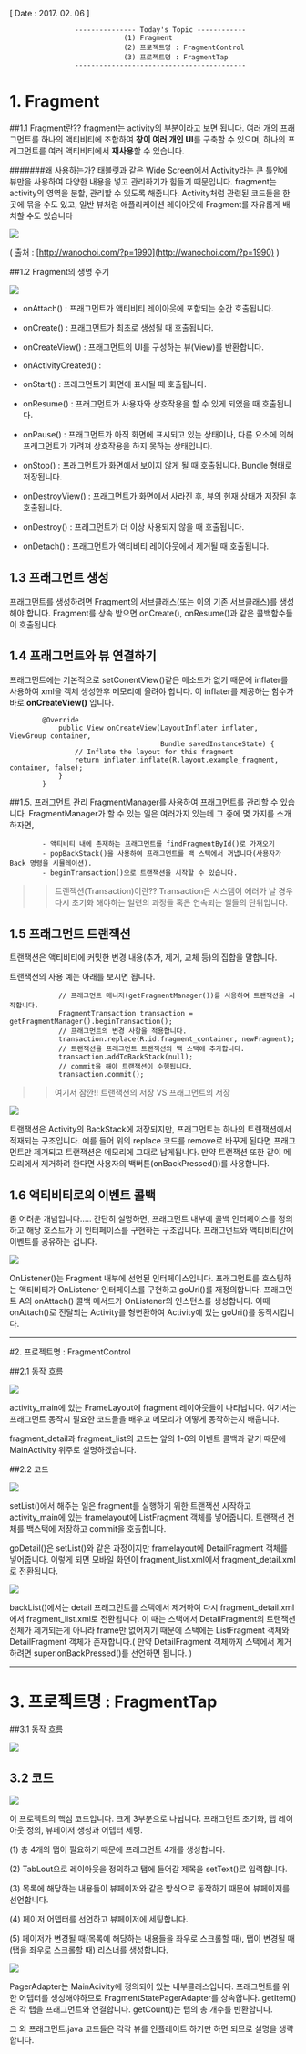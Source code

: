 [ Date : 2017. 02. 06 ]

					--------------- Today's Topic ------------
								(1) Fragment
								(2) 프로젝트명 : FragmentControl
								(3) 프로젝트명 : FragmentTap						
					------------------------------------------

# 1. Fragment
##1.1 Fragment란??
fragment는 activity의 부분이라고 보면 됩니다. 여러 개의 프래그먼트를 하나의 액티비티에 조합하여 **창이 여러 개인 UI**를 구축할 수 있으며, 하나의 프래그먼트를 여러 액티비티에서 **재사용**할 수 있습니다. 

#######왜 사용하는가? 태블릿과 같은 Wide Screen에서 Activity라는 큰 틀안에 뷰만을 사용하여 다양한 내용을 넣고 관리하기가 힘들기 때문입니다. fragment는 activity의 영역을 분할, 관리할 수 있도록 해줍니다. Activity처럼 관련된 코드들을 한곳에 묶을 수도 있고, 일반 뷰처럼 애플리케이션 레이아웃에 Fragment를 자유롭게 배치할 수도 있습니다

![](http://wanochoi.com/wp-content/uploads/2016/02/activity_view_fragment.jpg)

( 출처 : [http://wanochoi.com/?p=1990](http://wanochoi.com/?p=1990) )

##1.2 Fragment의 생명 주기

![](https://i.stack.imgur.com/1ztBy.png)

- onAttach() : 프래그먼트가 액티비티 레이아웃에 포함되는 순간 호출됩니다.

- onCreate() :  프래그먼트가 최초로 생성될 때 호출됩니다.

- onCreateView() : 프래그먼트의 UI를 구성하는 뷰(View)를 반환합니다.

- onActivityCreated() :

- onStart() : 프래그먼트가 화면에 표시될 때 호출됩니다.

- onResume() : 프래그먼트가 사용자와 상호작용을 할 수 있게 되었을 때 호출됩니다.

- onPause() : 프래그먼트가 아직 화면에 표시되고 있는 상태이나, 다른 요소에 의해 프래그먼트가 가려져 상호작용을 하지 못하는 상태입니다.


- onStop() : 프래그먼트가 화면에서 보이지 않게 될 때 호출됩니다. Bundle 형태로 저장됩니다.

- onDestroyView() : 프래그먼트가 화면에서 사라진 후, 뷰의 현재 상태가 저장된 후 호출됩니다.

- onDestroy() : 프래그먼트가 더 이상 사용되지 않을 때 호출됩니다. 

- onDetach() : 프래그먼트가 액티비티 레이아웃에서 제거될 때 호출됩니다. 

## 1.3 프래그먼트 생성

프래그먼트를 생성하려면 Fragment의 서브클래스(또는 이의 기존 서브클래스)를 생성해야 합니다. Fragment를 상속 받으면 onCreate(), onResume()과 같은 콜백함수들이 호출됩니다.

## 1.4 프래그먼트와 뷰 연결하기
프래그먼트에는 기본적으로 setConentView()같은 메소드가 없기 때문에 inflater를 사용하여 xml을 객체 생성한후 메모리에 올려야 합니다. 이 inflater를 제공하는 함수가 바로 **onCreateView()** 입니다.



			@Override
			    public View onCreateView(LayoutInflater inflater, ViewGroup container,
			                             Bundle savedInstanceState) {
			        // Inflate the layout for this fragment
			        return inflater.inflate(R.layout.example_fragment, container, false);
			    }
			}


##1.5. 프래그먼트 관리
FragmentManager를 사용하여 프래그먼트를 관리할 수 있습니다. FragmentManager가 할 수 있는 일은 여러가지 있는데 그 중에 몇 가지를 소개하자면,

			- 액티비티 내에 존재하는 프래그먼트를 findFragmentById()로 가져오기
			- popBackStack()을 사용하여 프래그먼트를 백 스택에서 꺼냅니다(사용자가 Back 명령을 시뮬레이션).
			- beginTransaction()으로 트랜잭션을 시작할 수 있습니다.

>> 트랜잭션(Transaction)이란?? Transaction은 시스템이 에러가 날 경우 다시 초기화 해야하는 일련의 과정들 혹은 연속되는 일들의 단위입니다.


## 1.5 프래그먼트 트랜잭션

트랜잭션은 액티비티에 커밋한 변경 내용(추가, 제거, 교체 등)의 집합을 말합니다.

트랜잭션의 사용 예는 아래를 보시면 됩니다.
				
				// 프래그먼트 매니저(getFragmentManager())를 사용하여 트랜잭션을 시작합니다.
				FragmentTransaction transaction = getFragmentManager().beginTransaction();
				// 프래그먼트의 변경 사항을 적용합니다.
				transaction.replace(R.id.fragment_container, newFragment);
				// 트랜잭션을 프래그먼트 트랜잭션의 백 스택에 추가합니다.
				transaction.addToBackStack(null);
				// commit을 해야 트랜잭션이 수행됩니다.
				transaction.commit();

>> 여기서 잠깐!! 트랜잭션의 저장 VS 프래그먼트의 저장

![](http://i.imgur.com/YBdzAKZ.png)

트랜잭션은 Activity의 BackStack에 저장되지만, 프래그먼트는 하나의 트랜잭션에서 적재되는 구조입니다. 예를 들어 위의 replace 코드를 remove로 바꾸게 된다면 프래그먼트만 제거되고 트랜잭션은 메모리에 그대로 남게됩니다. 만약 트랜잭션 또한 같이 메모리에서 제거하려 한다면 사용자의 백버튼(onBackPressed())를 사용합니다.

## 1.6 액티비티로의 이벤트 콜백 

좀 어려운 개념입니다..... 간단히 설명하면, 프래그먼트 내부에 콜백 인터페이스를 정의하고 해당 호스트가 이 인터페이스를 구현하는 구조입니다. 프래그먼트와 액티비티간에 이벤트를 공유하는 겁니다.

![](http://i.imgur.com/rUSurpO.png)

OnListener()는 Fragment 내부에 선언된 인터페이스입니다. 프래그먼트를 호스팅하는 액티비티가 OnListener 인터페이스를 구현하고 goUri()를 재정의합니다. 프래그먼트 A의 onAttach() 콜백 메서드가 OnListener의 인스턴스를 생성합니다. 이때 onAttach()로 전달되는 Activity를 형변환하여 Activity에 있는 goUri()를 동작시킵니다.

-----------------------------------------------------

#2. 프로젝트명 : FragmentControl

##2.1 동작 흐름

![](http://i.imgur.com/hSTMZyA.png)

activity_main에 있는 FrameLayout에 fragment 레이아웃들이 나타납니다. 여기서는 프래그먼트 동작시 필요한 코드들을 배우고 메모리가 어떻게 동작하는지 배웁니다.

fragment_detail과 fragment_list의 코드는 앞의 1-6의 이벤트 콜백과 같기 때문에 MainActivity 위주로 설명하겠습니다.

##2.2 코드

![](http://i.imgur.com/Kvfk3nG.png)

setList()에서 해주는 일은 fragment를 실행하기 위한 트랜잭션 시작하고 activity_main에 있는 framelayout에 ListFragment 객체를 넣어줍니다. 트랜잭션 전체를 백스택에 저장하고 commit을 호출합니다.

goDetail()은 setList()와 같은 과정이지만 framelayout에 DetailFragment 객체를 넣어줍니다. 이렇게 되면 모바일 화면이 fragment_list.xml에서 fragment_detail.xml로 전환됩니다.


![](http://i.imgur.com/2GvBhpU.png) 

backList()에서는  detail 프래그먼트를 스택에서 제거하여 다시 fragment_detail.xml에서 fragment_list.xml로 전환됩니다. 이 때는 스택에서 DetailFragment의 트랜잭션 전체가 제거되는게 아니라 frame만 없어지기 때문에 스택에는 ListFragment 객체와 DetailFragment 객체가 존재합니다.( 만약 DetailFragment 객체까지 스택에서 제거하려면 super.onBackPressed()를 선언하면 됩니다. ) 

---------------------------------------

# 3. 프로젝트명 : FragmentTap

##3.1 동작 흐름

![](http://i.imgur.com/uZloyVO.png)

## 3.2 코드

![](http://i.imgur.com/Ds4sjA5.png)

이 프로젝트의 핵심 코드입니다. 크게 3부분으로 나뉩니다. 프래그먼트 초기화, 탭 레이아웃 정의, 뷰페이저 생성과 어뎁터 세팅.

(1) 총 4개의 탭이 필요하기 때문에 프래그먼트 4개를 생성합니다.

(2) TabLout으로 레이아웃을 정의하고 탭에 들어갈 제목을 setText()로 입력합니다.

(3) 목록에 해당하는 내용들이 뷰페이저와 같은 방식으로 동작하기 때문에 뷰페이저를 선언합니다.

(4) 페이저 어뎁터를 선언하고 뷰페이저에 세팅합니다.

(5) 페이저가 변경될 때(목록에 해당하는 내용들을 좌우로 스크롤할 때), 탭이 변경될 때(탭을 좌우로 스크롤할 때) 리스너를 생성합니다.


![](http://i.imgur.com/zTFZKCY.png)

PagerAdapter는 MainAcivity에 정의되어 있는 내부클래스입니다. 프래그먼트를 위한 어뎁터를 생성해야하므로 FragmentStatePagerAdapter를 상속합니다. getItem()은 각 탭을 프래그먼트와 연결합니다. getCount()는 탭의 총 개수를 반환합니다.


그 외 프래그먼트.java 코드들은 각각 뷰를 인플레이트 하기만 하면 되므로 설명을 생략합니다.
